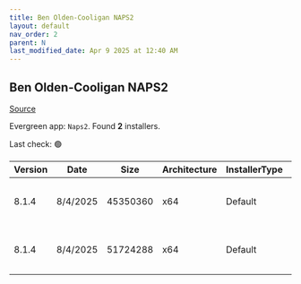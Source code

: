 ```yaml
---
title: Ben Olden-Cooligan NAPS2
layout: default
nav_order: 2
parent: N
last_modified_date: Apr 9 2025 at 12:40 AM
---
```


## Ben Olden-Cooligan NAPS2

[Source](https://www.naps2.com/)

Evergreen app: `Naps2`. Found **2** installers.

Last check: 🟢

| Version | Date     | Size     | Architecture | InstallerType | Type | URI                                                                                                                                                                      |
| ------- | -------- | -------- | ------------ | ------------- | ---- | ------------------------------------------------------------------------------------------------------------------------------------------------------------------------ |
| 8.1.4   | 8/4/2025 | 45350360 | x64          | Default       | exe  | [https://github.com/cyanfish/naps2/releases/download/v8.1.4/naps2-8.1.4-win-x64.exe](https://github.com/cyanfish/naps2/releases/download/v8.1.4/naps2-8.1.4-win-x64.exe) |
| 8.1.4   | 8/4/2025 | 51724288 | x64          | Default       | msi  | [https://github.com/cyanfish/naps2/releases/download/v8.1.4/naps2-8.1.4-win-x64.msi](https://github.com/cyanfish/naps2/releases/download/v8.1.4/naps2-8.1.4-win-x64.msi) |
